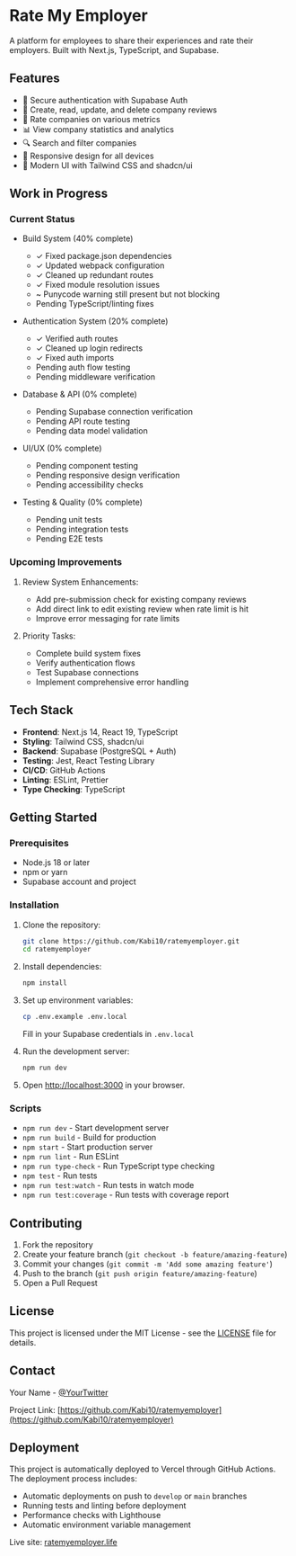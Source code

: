 # Rate My Employer

A platform for employees to share their experiences and rate their employers. Built with Next.js, TypeScript, and Supabase.

## Features

- 🔐 Secure authentication with Supabase Auth
- 📝 Create, read, update, and delete company reviews
- 🌟 Rate companies on various metrics
- 📊 View company statistics and analytics
- 🔍 Search and filter companies
- 📱 Responsive design for all devices
- 🎨 Modern UI with Tailwind CSS and shadcn/ui

## Work in Progress

### Current Status
- Build System (40% complete)
  - ✓ Fixed package.json dependencies
  - ✓ Updated webpack configuration
  - ✓ Cleaned up redundant routes
  - ✓ Fixed module resolution issues
  - ~ Punycode warning still present but not blocking
  - Pending TypeScript/linting fixes

- Authentication System (20% complete)
  - ✓ Verified auth routes
  - ✓ Cleaned up login redirects
  - ✓ Fixed auth imports
  - Pending auth flow testing
  - Pending middleware verification

- Database & API (0% complete)
  - Pending Supabase connection verification
  - Pending API route testing
  - Pending data model validation

- UI/UX (0% complete)
  - Pending component testing
  - Pending responsive design verification
  - Pending accessibility checks

- Testing & Quality (0% complete)
  - Pending unit tests
  - Pending integration tests
  - Pending E2E tests

### Upcoming Improvements
1. Review System Enhancements:
   - Add pre-submission check for existing company reviews
   - Add direct link to edit existing review when rate limit is hit
   - Improve error messaging for rate limits

2. Priority Tasks:
   - Complete build system fixes
   - Verify authentication flows
   - Test Supabase connections
   - Implement comprehensive error handling

## Tech Stack

- **Frontend**: Next.js 14, React 19, TypeScript
- **Styling**: Tailwind CSS, shadcn/ui
- **Backend**: Supabase (PostgreSQL + Auth)
- **Testing**: Jest, React Testing Library
- **CI/CD**: GitHub Actions
- **Linting**: ESLint, Prettier
- **Type Checking**: TypeScript

## Getting Started

### Prerequisites

- Node.js 18 or later
- npm or yarn
- Supabase account and project

### Installation

1. Clone the repository:
   ```bash
   git clone https://github.com/Kabi10/ratemyemployer.git
   cd ratemyemployer
   ```

2. Install dependencies:
   ```bash
   npm install
   ```

3. Set up environment variables:
   ```bash
   cp .env.example .env.local
   ```
   Fill in your Supabase credentials in `.env.local`

4. Run the development server:
   ```bash
   npm run dev
   ```

5. Open [http://localhost:3000](http://localhost:3000) in your browser.

### Scripts

- `npm run dev` - Start development server
- `npm run build` - Build for production
- `npm start` - Start production server
- `npm run lint` - Run ESLint
- `npm run type-check` - Run TypeScript type checking
- `npm test` - Run tests
- `npm run test:watch` - Run tests in watch mode
- `npm run test:coverage` - Run tests with coverage report

## Contributing

1. Fork the repository
2. Create your feature branch (`git checkout -b feature/amazing-feature`)
3. Commit your changes (`git commit -m 'Add some amazing feature'`)
4. Push to the branch (`git push origin feature/amazing-feature`)
5. Open a Pull Request

## License

This project is licensed under the MIT License - see the [LICENSE](LICENSE) file for details.

## Contact

Your Name - [@YourTwitter](https://twitter.com/YourTwitter)

Project Link: [https://github.com/Kabi10/ratemyemployer](https://github.com/Kabi10/ratemyemployer)

## Deployment

This project is automatically deployed to Vercel through GitHub Actions. The deployment process includes:

- Automatic deployments on push to `develop` or `main` branches
- Running tests and linting before deployment
- Performance checks with Lighthouse
- Automatic environment variable management

Live site: [ratemyemployer.life](https://ratemyemployer.life) 